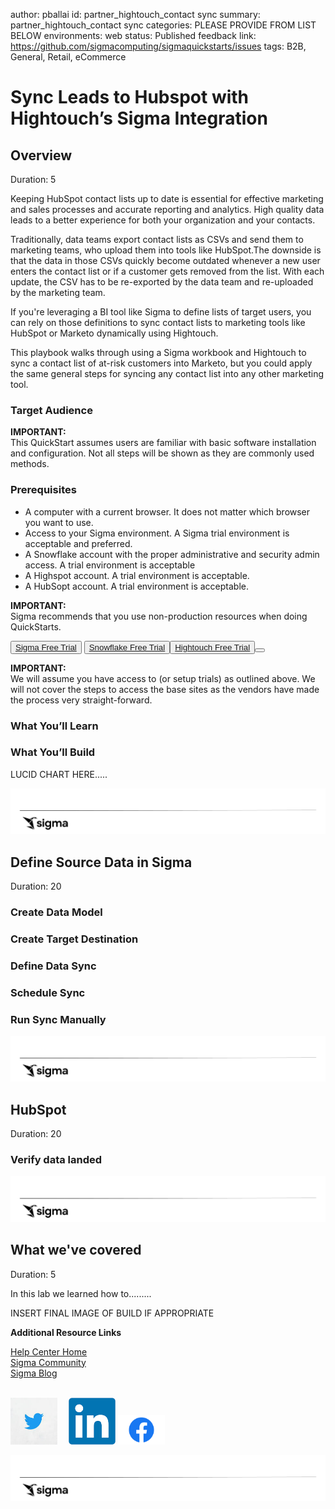 author: pballai
id: partner_hightouch_contact sync
summary: partner_hightouch_contact sync
categories: PLEASE PROVIDE FROM LIST BELOW
environments: web
status: Published
feedback link: https://github.com/sigmacomputing/sigmaquickstarts/issues
tags:  B2B, General, Retail, eCommerce

# Sync Leads to Hubspot with Hightouch’s Sigma Integration
<!-- The above name is what appears on the website and is searchable. -->

## Overview 
Duration: 5 

Keeping HubSpot contact lists up to date is essential for effective marketing and sales processes and accurate reporting and analytics. High quality data leads to a better experience for both your organization and your contacts.

Traditionally, data teams export contact lists as CSVs and send them to marketing teams, who upload them into tools like HubSpot.The downside is that the data in those CSVs quickly become outdated whenever a new user enters the contact list or if a customer gets removed from the list. With each update, the CSV has to be re-exported by the data team and re-uploaded by the marketing team.

If you're leveraging a BI tool like Sigma to define lists of target users, you can rely on those definitions to sync contact lists to marketing tools like HubSpot or Marketo dynamically using Hightouch.

This playbook walks through using a Sigma workbook and Hightouch to sync a contact list of at-risk customers into Marketo, but you could apply the same general steps for syncing any contact list into any other marketing tool.

### Target Audience


<aside class="postive">
<strong>IMPORTANT:</strong><br> This QuickStart assumes users are familiar with basic software installation and configuration. Not all steps will be shown as they are commonly used methods. 
</aside>

### Prerequisites

<ul>
  <li>A computer with a current browser. It does not matter which browser you want to use.</li>
  <li>Access to your Sigma environment. A Sigma trial environment is acceptable and preferred.</li>
  <li>A Snowflake account with the proper administrative and security admin access. A trial environment is acceptable</li>
  <li>A Highspot account. A trial environment is acceptable.</li>
  <li>A HubSopt account. A trial environment is acceptable.</li>
</ul>

<aside class="postive">
<strong>IMPORTANT:</strong><br> Sigma recommends that you use non-production resources when doing QuickStarts.
</aside>

<button>[Sigma Free Trial](https://www.sigmacomputing.com/free-trial/)</button> <button>[Snowflake Free Trial](https://signup.snowflake.com/)</button><button>[Hightouch Free Trial](https://app.hightouch.com/signup)</button><button>[]() </button>

<aside class="postive">
<strong>IMPORTANT:</strong><br> We will assume you have access to (or setup trials) as outlined above. We will not cover the steps to access the base sites as the vendors have made the process very straight-forward.
</aside>

### What You’ll Learn

### What You’ll Build

LUCID CHART HERE.....

![Footer](assets/sigma_footer.png)

<!-- END OF OVERVIEW -->

## Define Source Data in Sigma
Duration: 20


### Create Data Model


### Create Target Destination


### Define Data Sync


### Schedule Sync


### Run Sync Manually


![Footer](assets/sigma_footer.png)
<!-- END OF SECTION-->

## HubSpot
Duration: 20

### Verify data landed


![Footer](assets/sigma_footer.png)
<!-- END OF SECTION-->

## What we've covered
Duration: 5

In this lab we learned how to.........

INSERT FINAL IMAGE OF BUILD IF APPROPRIATE

<!-- THE FOLLOWING ADDITIONAL RESOURCES IS REQUIRED AS IS FOR ALL QUICKSTARTS -->
**Additional Resource Links**

[Help Center Home](https://help.sigmacomputing.com/hc/en-us)<br>
[Sigma Community](https://community.sigmacomputing.com/)<br>
[Sigma Blog](https://www.sigmacomputing.com/blog/)<br>
<br>

[<img src="./assets/twitter.jpeg" width="75"/>](https://twitter.com/sigmacomputing)&emsp;
[<img src="./assets/linkedin.png" width="75"/>](https://www.linkedin.com/company/sigmacomputing)
[<img src="./assets/facebook.png" width="75"/>](https://www.facebook.com/sigmacomputing)

![Footer](assets/sigma_footer.png)
<!-- END OF WHAT WE COVERED -->
<!-- END OF QUICKSTART -->